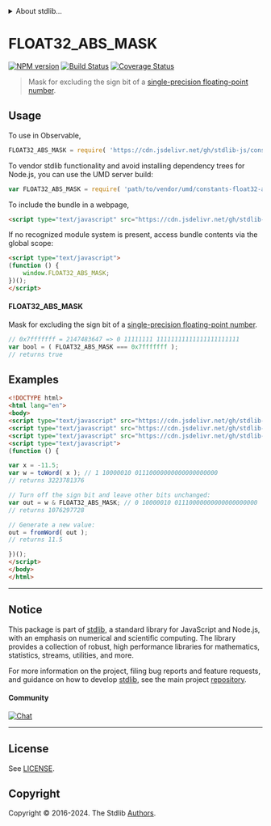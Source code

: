 <!--

@license Apache-2.0

Copyright (c) 2022 The Stdlib Authors.

Licensed under the Apache License, Version 2.0 (the "License");
you may not use this file except in compliance with the License.
You may obtain a copy of the License at

   http://www.apache.org/licenses/LICENSE-2.0

Unless required by applicable law or agreed to in writing, software
distributed under the License is distributed on an "AS IS" BASIS,
WITHOUT WARRANTIES OR CONDITIONS OF ANY KIND, either express or implied.
See the License for the specific language governing permissions and
limitations under the License.

-->


<details>
  <summary>
    About stdlib...
  </summary>
  <p>We believe in a future in which the web is a preferred environment for numerical computation. To help realize this future, we've built stdlib. stdlib is a standard library, with an emphasis on numerical and scientific computation, written in JavaScript (and C) for execution in browsers and in Node.js.</p>
  <p>The library is fully decomposable, being architected in such a way that you can swap out and mix and match APIs and functionality to cater to your exact preferences and use cases.</p>
  <p>When you use stdlib, you can be absolutely certain that you are using the most thorough, rigorous, well-written, studied, documented, tested, measured, and high-quality code out there.</p>
  <p>To join us in bringing numerical computing to the web, get started by checking us out on <a href="https://github.com/stdlib-js/stdlib">GitHub</a>, and please consider <a href="https://opencollective.com/stdlib">financially supporting stdlib</a>. We greatly appreciate your continued support!</p>
</details>

# FLOAT32_ABS_MASK

[![NPM version][npm-image]][npm-url] [![Build Status][test-image]][test-url] [![Coverage Status][coverage-image]][coverage-url] <!-- [![dependencies][dependencies-image]][dependencies-url] -->

> Mask for excluding the sign bit of a [single-precision floating-point number][ieee754].



<section class="usage">

## Usage

To use in Observable,

```javascript
FLOAT32_ABS_MASK = require( 'https://cdn.jsdelivr.net/gh/stdlib-js/constants-float32-abs-mask@umd/browser.js' )
```

To vendor stdlib functionality and avoid installing dependency trees for Node.js, you can use the UMD server build:

```javascript
var FLOAT32_ABS_MASK = require( 'path/to/vendor/umd/constants-float32-abs-mask/index.js' )
```

To include the bundle in a webpage,

```html
<script type="text/javascript" src="https://cdn.jsdelivr.net/gh/stdlib-js/constants-float32-abs-mask@umd/browser.js"></script>
```

If no recognized module system is present, access bundle contents via the global scope:

```html
<script type="text/javascript">
(function () {
    window.FLOAT32_ABS_MASK;
})();
</script>
```

#### FLOAT32_ABS_MASK

Mask for excluding the sign bit of a [single-precision floating-point number][ieee754].

```javascript
// 0x7fffffff = 2147483647 => 0 11111111 11111111111111111111111
var bool = ( FLOAT32_ABS_MASK === 0x7fffffff );
// returns true
```

</section>

<!-- /.usage -->

<section class="notes">

</section>

<!-- /.notes -->

<section class="examples">

## Examples

<!-- eslint no-undef: "error" -->

```html
<!DOCTYPE html>
<html lang="en">
<body>
<script type="text/javascript" src="https://cdn.jsdelivr.net/gh/stdlib-js/number-float32-base-to-word@umd/browser.js"></script>
<script type="text/javascript" src="https://cdn.jsdelivr.net/gh/stdlib-js/number-float32-base-from-word@umd/browser.js"></script>
<script type="text/javascript" src="https://cdn.jsdelivr.net/gh/stdlib-js/constants-float32-abs-mask@umd/browser.js"></script>
<script type="text/javascript">
(function () {

var x = -11.5;
var w = toWord( x ); // 1 10000010 01110000000000000000000
// returns 3223781376

// Turn off the sign bit and leave other bits unchanged:
var out = w & FLOAT32_ABS_MASK; // 0 10000010 01110000000000000000000
// returns 1076297728

// Generate a new value:
out = fromWord( out );
// returns 11.5

})();
</script>
</body>
</html>
```

</section>

<!-- /.examples -->

<!-- C interface documentation. -->



<!-- Section for related `stdlib` packages. Do not manually edit this section, as it is automatically populated. -->

<section class="related">

</section>

<!-- /.related -->

<!-- Section for all links. Make sure to keep an empty line after the `section` element and another before the `/section` close. -->


<section class="main-repo" >

* * *

## Notice

This package is part of [stdlib][stdlib], a standard library for JavaScript and Node.js, with an emphasis on numerical and scientific computing. The library provides a collection of robust, high performance libraries for mathematics, statistics, streams, utilities, and more.

For more information on the project, filing bug reports and feature requests, and guidance on how to develop [stdlib][stdlib], see the main project [repository][stdlib].

#### Community

[![Chat][chat-image]][chat-url]

---

## License

See [LICENSE][stdlib-license].


## Copyright

Copyright &copy; 2016-2024. The Stdlib [Authors][stdlib-authors].

</section>

<!-- /.stdlib -->

<!-- Section for all links. Make sure to keep an empty line after the `section` element and another before the `/section` close. -->

<section class="links">

[npm-image]: http://img.shields.io/npm/v/@stdlib/constants-float32-abs-mask.svg
[npm-url]: https://npmjs.org/package/@stdlib/constants-float32-abs-mask

[test-image]: https://github.com/stdlib-js/constants-float32-abs-mask/actions/workflows/test.yml/badge.svg?branch=main
[test-url]: https://github.com/stdlib-js/constants-float32-abs-mask/actions/workflows/test.yml?query=branch:main

[coverage-image]: https://img.shields.io/codecov/c/github/stdlib-js/constants-float32-abs-mask/main.svg
[coverage-url]: https://codecov.io/github/stdlib-js/constants-float32-abs-mask?branch=main

<!--

[dependencies-image]: https://img.shields.io/david/stdlib-js/constants-float32-abs-mask.svg
[dependencies-url]: https://david-dm.org/stdlib-js/constants-float32-abs-mask/main

-->

[chat-image]: https://img.shields.io/gitter/room/stdlib-js/stdlib.svg
[chat-url]: https://app.gitter.im/#/room/#stdlib-js_stdlib:gitter.im

[stdlib]: https://github.com/stdlib-js/stdlib

[stdlib-authors]: https://github.com/stdlib-js/stdlib/graphs/contributors

[umd]: https://github.com/umdjs/umd
[es-module]: https://developer.mozilla.org/en-US/docs/Web/JavaScript/Guide/Modules

[deno-url]: https://github.com/stdlib-js/constants-float32-abs-mask/tree/deno
[umd-url]: https://github.com/stdlib-js/constants-float32-abs-mask/tree/umd
[esm-url]: https://github.com/stdlib-js/constants-float32-abs-mask/tree/esm
[branches-url]: https://github.com/stdlib-js/constants-float32-abs-mask/blob/main/branches.md

[stdlib-license]: https://raw.githubusercontent.com/stdlib-js/constants-float32-abs-mask/main/LICENSE

[ieee754]: https://en.wikipedia.org/wiki/IEEE_754-1985

</section>

<!-- /.links -->
